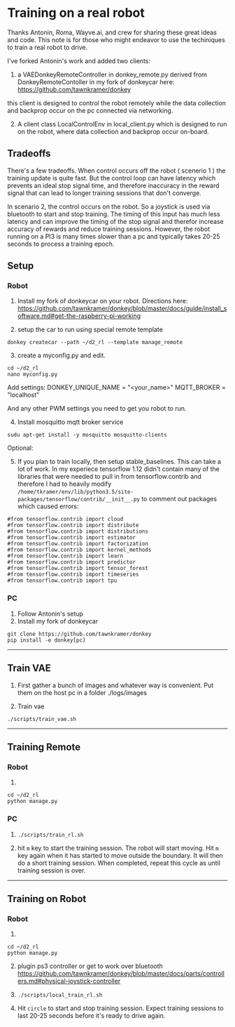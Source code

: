 # Training on a real robot

Thanks Antonin, Roma, Wayve.ai, and crew for sharing these great ideas and code. This note is for those who might endeavor to use the techiniques to train a real robot to drive.

I've forked Antonin's work and added two clients:

1. a VAEDonkeyRemoteController in  donkey_remote.py derived from DonkeyRemoteContoller in my fork of donkeycar here:
https://github.com/tawnkramer/donkey

this client is designed to control the robot remotely while the data collection and backprop occur on the pc connected via networking.

2. A client class LocalControlEnv in local_client.py which is designed to run on the robot, where data collection and backprop occur on-board.

## Tradeoffs

There's a few tradeoffs. When control occurs off the robot ( scenerio 1 ) the training update is quite fast. But the control loop can have latency which prevents an ideal stop signal time, and therefore inaccuracy in the reward signal that can lead to longer training sessions that don't converge.

In scenario 2, the control occurs on the robot. So a joystick is used via bluetooth to start and stop training. The timing of this input has much less latency and can improve the timing of the stop signal and therefor increase accuracy of rewards and reduce training sessions. However, the robot running on a PI3 is many times slower than a pc and typically takes 20-25 seconds to process a training epoch.

## Setup

### Robot

1. Install my fork of donkeycar on your robot. Directions here:
https://github.com/tawnkramer/donkey/blob/master/docs/guide/install_software.md#get-the-raspberry-pi-working

2. setup the car to run using special remote template

```
donkey createcar --path ~/d2_rl --template manage_remote
```

3. create a myconfig.py and edit.

```
cd ~/d2_rl
nano myconfig.py
```

Add settings:
DONKEY_UNIQUE_NAME = "<your_name>"
MQTT_BROKER = "localhost"

And any other PWM settings you need to get you robot to run.

4. Install mosquitto mqtt broker service

```
sudu apt-get install -y mosquitto mosquitto-clients
```

Optional:

5. If you plan to train locally, then setup stable_baselines. This can take a lot of work. In my experiece tensorflow 1.12 didn't contain many of the libraries that were needed to pull in from tensorflow.contrib and therefore I had to heavily modify 
`/home/tkramer/env/lib/python3.5/site-packages/tensorflow/contrib/__init__.py`
to comment out packages which caused errors:
```
#from tensorflow.contrib import cloud
#from tensorflow.contrib import distribute
#from tensorflow.contrib import distributions
#from tensorflow.contrib import estimator
#from tensorflow.contrib import factorization
#from tensorflow.contrib import kernel_methods
#from tensorflow.contrib import learn
#from tensorflow.contrib import predictor
#from tensorflow.contrib import tensor_forest
#from tensorflow.contrib import timeseries
#from tensorflow.contrib import tpu
```

### PC
1. Follow Antonin's setup
2. Install my fork of donkeycar
```
git clone https://github.com/tawnkramer/donkey
pip install -e donkey[pc]
```
___________________________

## Train VAE

1.  First gather a bunch of images and whatever way is convenient. Put them on the host pc in a folder ./logs/images

2. Train vae
```
./scripts/train_vae.sh
```

_____________________________

## Training Remote

### Robot

1. 
```
cd ~/d2_rl
python manage.py
```

### PC

1. ``` ./scripts/train_rl.sh ```

2. hit `m` key to start the training session. The robot will start moving. Hit `m` key again when it has started to move outside the boundary. It will then do a short training session. When completed, repeat this cycle as until training session is over.

_____________________________

## Training on Robot

### Robot
1. 
```
cd ~/d2_rl
python manage.py
```

2. plugin ps3 controller or get to work over bluetooth
https://github.com/tawnkramer/donkey/blob/master/docs/parts/controllers.md#physical-joystick-controller

3. ``` ./scripts/local_train_rl.sh ```

4. Hit `circle` to start and stop training session. Expect training sessions to last 20-25 seconds before it's ready to drive again.


